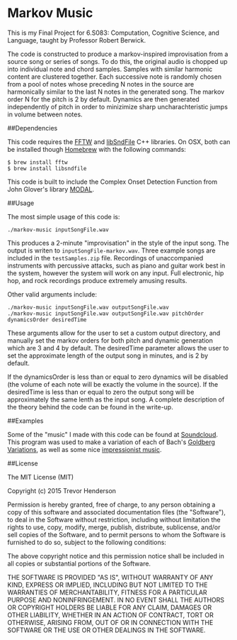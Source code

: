 # Markov Music

This is my Final Project for 6.S083: Computation, Cognitive Science, and Language, taught by Professor Robert Berwick. 

The code is constructed to produce a markov-inspired improvisation from a source song or series of songs.
To do this, the original audio is chopped up into individual note and chord samples.
Samples with similar harmonic content are clustered together.
Each successive note is randomly chosen from a pool of notes 
whose preceding N notes in the source are harmonically similar to the
last N notes in the generated song. The markov order N for the pitch is 2 by default. 
Dynamics are then generated independently of
pitch in order to minizimize sharp uncharachteristic jumps in volume between notes.

##Dependencies

This code requires the 
[FFTW](http://www.fftw.org/)
and 
[libSndFile](http://www.mega-nerd.com/libsndfile/)
C++ libraries. 
On OSX, both can be installed though 
[Homebrew](http://brew.sh/)
with the following commands:

```
$ brew install fftw
$ brew install libsndfile
```

This code is built to include the Complex Onset Detection Function from John Glover's library 
[MODAL](https://github.com/johnglover/modal).

##Usage

The most simple usage of this code is:

```
./markov-music inputSongFile.wav
```

This produces a 2-minute "improvisation" in the style of the input song. 
The output is writen to `inputSongFile-markov.wav`. 
Three example songs are included in the `testSamples.zip` file. 
Recordings of unaccompanied instruments with percussive attacks, such as piano
and guitar work best in the system, however the system will work on any input.
Full electronic, hip hop, and rock recordings produce extremely amusing results.

Other valid arguments include:

```
./markov-music inputSongFile.wav outputSongFile.wav
./markov-music inputSongFile.wav outputSongFile.wav pitchOrder dynamicsOrder desiredTime
```
These arguments allow for the user to set a custom output directory, 
and manually set the markov orders for both pitch and dynamic generation 
which are 3 and 4 by default. The desiredTime parameter allows the user to set
the approximate length of the output song in minutes, and is 2 by default.

If the dynamicsOrder is less than or equal to zero dynamics will be disabled (the volume of each note will be exactly the volume in the source).
If the desiredTime is less than or equal to zero the output song will be approximately the same lenth as the input song. 
A complete description of the theory behind the code can be found in the
write-up. 

##Examples

Some of the "music" I made with this code can be found at
[Soundcloud](https://soundcloud.com/user-12541400/).
This program was used to make a variation of each of Bach's
[Goldberg Variations](https://soundcloud.com/user-12541400/sets/goldberg-variations-variations), 
as well as some nice
[impressionist music](https://soundcloud.com/user-12541400/gymnopedie-no1).

##License

The MIT License (MIT)

Copyright (c) 2015 Trevor Henderson

Permission is hereby granted, free of charge, to any person obtaining a copy
of this software and associated documentation files (the "Software"), to deal
in the Software without restriction, including without limitation the rights
to use, copy, modify, merge, publish, distribute, sublicense, and/or sell
copies of the Software, and to permit persons to whom the Software is
furnished to do so, subject to the following conditions:

The above copyright notice and this permission notice shall be included in all
copies or substantial portions of the Software.

THE SOFTWARE IS PROVIDED "AS IS", WITHOUT WARRANTY OF ANY KIND, EXPRESS OR
IMPLIED, INCLUDING BUT NOT LIMITED TO THE WARRANTIES OF MERCHANTABILITY,
FITNESS FOR A PARTICULAR PURPOSE AND NONINFRINGEMENT. IN NO EVENT SHALL THE
AUTHORS OR COPYRIGHT HOLDERS BE LIABLE FOR ANY CLAIM, DAMAGES OR OTHER
LIABILITY, WHETHER IN AN ACTION OF CONTRACT, TORT OR OTHERWISE, ARISING FROM,
OUT OF OR IN CONNECTION WITH THE SOFTWARE OR THE USE OR OTHER DEALINGS IN THE
SOFTWARE.

